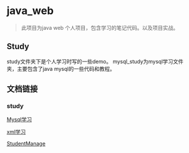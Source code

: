 # java_web

>此项目为java web 个人项目，包含学习的笔记代码。以及项目实战。

## Study
 
study文件夹下是个人学习时写的一些demo。 mysql_study为mysql学习文件夹，主要包含了java mysql的一些代码和教程。

## 文档链接

### study
  [Mysql学习](https://github.com/dnhua/java_web/tree/master/study/mysql_study)

  [xml学习](https://github.com/dnhua/java_web/tree/master/study/parseXML)

  [StudentManage](https://github.com/dnhua/java_web/tree/master/study/StudentManage)
